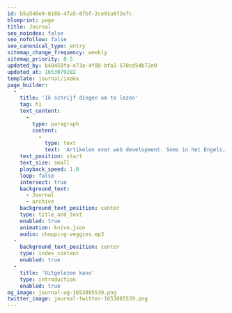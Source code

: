 ```yaml
---
id: b5a546e9-818b-47a5-8fbf-2ce91a8f2e7c
blueprint: page
title: Journal
seo_noindex: false
seo_nofollow: false
seo_canonical_type: entry
sitemap_change_frequency: weekly
sitemap_priority: 0.5
updated_by: b40458fa-e73a-4f88-bfa1-570cd54b72e0
updated_at: 1653079282
template: journal/index
page_builder:
  -
    title: 'Ik schrijf dingen om te lezen'
    tag: h1
    text_content:
      -
        type: paragraph
        content:
          -
            type: text
            text: 'Artikelen over web development. Soms in het Engels, soms in het Nederlands.'
    text_position: start
    text_size: small
    playback_speed: 1.0
    loop: false
    intersect: true
    background_text:
      - Journal
      - archive
    background_text_position: center
    type: title_and_text
    enabled: true
    animation: knive.json
    audio: chopping-veggies.mp3
  -
    background_text_position: center
    type: index_content
    enabled: true
  -
    title: 'Uitgelezen kans'
    type: introduction
    enabled: true
og_image: journal-og-1653085539.png
twitter_image: journal-twitter-1653085539.png
---
```


